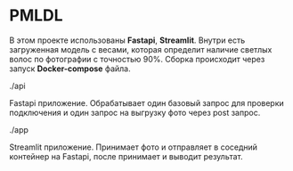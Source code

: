# PMLDL

В этом проекте использованы **Fastapi**, **Streamlit**. 
Внутри есть загруженная модель с весами, которая определит наличие светлых волос по фотографии с точностью 90%. 
Сборка происходит через запуск **Docker-compose** файла.

./api

Fastapi приложение. Обрабатывает один базовый запрос для проверки подключения и один запрос на выгрузку фото через post запрос.

./app

Streamlit приложение. Принимает фото и отправляет в соседний контейнер на Fastapi, после принимает и выводит результат.
